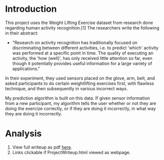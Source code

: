 # Introduction

This project uses the Weight Lifting Exercise dataset from research done regarding human activity recognition.[1]  The researchers write the following in their abstract:

- "Research on activity recognition has traditionally focused
on discriminating between different activities, i.e. to predict
'which' activity was performed at a specific point in time.
The quality of executing an activity, the 'how (well)', has
only received little attention so far, even though it potentially
provides useful information for a large variety of applications."

In their experiment, they used sensors placed on the glove, arm, belt, and asked participants to do certain weightlifting exercises first, with flawless technique, and then subsequently in various incorrect ways.

My prediction algorithm is built on this data.  If given sensor information from a new participant, my algorithm tells the user whether or not they are doing the exercize correctly, or if they are doing it incorrectly, in what way they are doing it incorrectly.

# Analysis
1. View full writeup as pdf [here](ProjectWriteup.pdf).
1. Links clickable if ProjectWriteup.html viewed as webpage.
